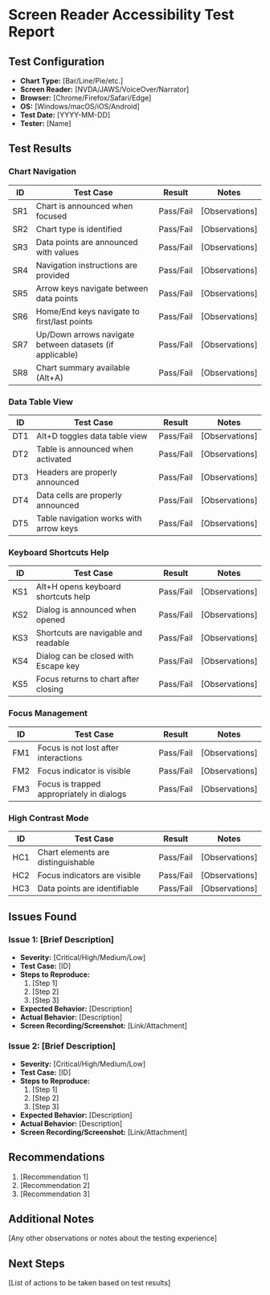 # Screen Reader Accessibility Test Report

## Test Configuration
- **Chart Type:** [Bar/Line/Pie/etc.]
- **Screen Reader:** [NVDA/JAWS/VoiceOver/Narrator]
- **Browser:** [Chrome/Firefox/Safari/Edge]
- **OS:** [Windows/macOS/iOS/Android]
- **Test Date:** [YYYY-MM-DD]
- **Tester:** [Name]

## Test Results

### Chart Navigation
| ID | Test Case | Result | Notes |
|----|-----------|--------|-------|
| SR1 | Chart is announced when focused | Pass/Fail | [Observations] |
| SR2 | Chart type is identified | Pass/Fail | [Observations] |
| SR3 | Data points are announced with values | Pass/Fail | [Observations] |
| SR4 | Navigation instructions are provided | Pass/Fail | [Observations] |
| SR5 | Arrow keys navigate between data points | Pass/Fail | [Observations] |
| SR6 | Home/End keys navigate to first/last points | Pass/Fail | [Observations] |
| SR7 | Up/Down arrows navigate between datasets (if applicable) | Pass/Fail | [Observations] |
| SR8 | Chart summary available (Alt+A) | Pass/Fail | [Observations] |

### Data Table View
| ID | Test Case | Result | Notes |
|----|-----------|--------|-------|
| DT1 | Alt+D toggles data table view | Pass/Fail | [Observations] |
| DT2 | Table is announced when activated | Pass/Fail | [Observations] |
| DT3 | Headers are properly announced | Pass/Fail | [Observations] |
| DT4 | Data cells are properly announced | Pass/Fail | [Observations] |
| DT5 | Table navigation works with arrow keys | Pass/Fail | [Observations] |

### Keyboard Shortcuts Help
| ID | Test Case | Result | Notes |
|----|-----------|--------|-------|
| KS1 | Alt+H opens keyboard shortcuts help | Pass/Fail | [Observations] |
| KS2 | Dialog is announced when opened | Pass/Fail | [Observations] |
| KS3 | Shortcuts are navigable and readable | Pass/Fail | [Observations] |
| KS4 | Dialog can be closed with Escape key | Pass/Fail | [Observations] |
| KS5 | Focus returns to chart after closing | Pass/Fail | [Observations] |

### Focus Management
| ID | Test Case | Result | Notes |
|----|-----------|--------|-------|
| FM1 | Focus is not lost after interactions | Pass/Fail | [Observations] |
| FM2 | Focus indicator is visible | Pass/Fail | [Observations] |
| FM3 | Focus is trapped appropriately in dialogs | Pass/Fail | [Observations] |

### High Contrast Mode
| ID | Test Case | Result | Notes |
|----|-----------|--------|-------|
| HC1 | Chart elements are distinguishable | Pass/Fail | [Observations] |
| HC2 | Focus indicators are visible | Pass/Fail | [Observations] |
| HC3 | Data points are identifiable | Pass/Fail | [Observations] |

## Issues Found

### Issue 1: [Brief Description]
- **Severity:** [Critical/High/Medium/Low]
- **Test Case:** [ID]
- **Steps to Reproduce:**
  1. [Step 1]
  2. [Step 2]
  3. [Step 3]
- **Expected Behavior:** [Description]
- **Actual Behavior:** [Description]
- **Screen Recording/Screenshot:** [Link/Attachment]

### Issue 2: [Brief Description]
- **Severity:** [Critical/High/Medium/Low]
- **Test Case:** [ID]
- **Steps to Reproduce:**
  1. [Step 1]
  2. [Step 2]
  3. [Step 3]
- **Expected Behavior:** [Description]
- **Actual Behavior:** [Description]
- **Screen Recording/Screenshot:** [Link/Attachment]

## Recommendations
1. [Recommendation 1]
2. [Recommendation 2]
3. [Recommendation 3]

## Additional Notes
[Any other observations or notes about the testing experience]

## Next Steps
[List of actions to be taken based on test results] 